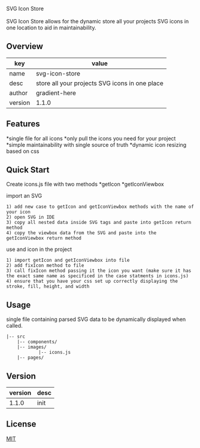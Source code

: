 <br>
SVG Icon Store
<br><br>
SVG Icon Store allows for the dynamic store all your projects SVG icons in one location to aid in maintainability. 

## Overview

key | value
---|---
name | svg-icon-store
desc | store all your projects SVG icons in one place
author | gradient-here
version | 1.1.0

## Features

*single file for all icons
*only pull the icons you need for your project
*simple maintainability with single source of truth
*dynamic icon resizing based on css

## Quick Start

Create icons.js file with two methods
*getIcon
*getIconViewbox

import an SVG
```
1) add new case to getIcon and getIconViewbox methods with the name of your icon
2) open SVG in IDE 
3) copy all nested data inside SVG tags and paste into getIcon return method
4) copy the viewbox data from the SVG and paste into the getIconViewbox return method
```

use and icon in the project
```
1) import getIcon and getIconViewbox into file
2) add fixIcon method to file
3) call fixIcon method passing it the icon you want (make sure it has the exact same name as specificed in the case statments in icons.js)
4) ensure that you have your css set up correctly displaying the stroke, fill, height, and width
```

## Usage
single file containing parsed SVG data to be dynamically displayed when called. 
```
|-- src
    |-- components/
    |-- images/
	        |-- icons.js
    |-- pages/
```

## Version

version | desc
---|---
1.1.0 | init 

## License

[MIT](https://opensource.org/licenses/MIT)